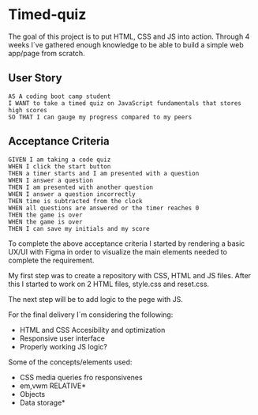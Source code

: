 # Timed-quiz

The goal of this project is to put HTML, CSS and JS into action. Through 4 weeks I´ve gathered enough knowledge to be able to build a simple web app/page from scratch.

## User Story

```
AS A coding boot camp student
I WANT to take a timed quiz on JavaScript fundamentals that stores high scores
SO THAT I can gauge my progress compared to my peers
```

## Acceptance Criteria

```
GIVEN I am taking a code quiz
WHEN I click the start button
THEN a timer starts and I am presented with a question
WHEN I answer a question
THEN I am presented with another question
WHEN I answer a question incorrectly
THEN time is subtracted from the clock
WHEN all questions are answered or the timer reaches 0
THEN the game is over
WHEN the game is over
THEN I can save my initials and my score
```

To complete the above acceptance criteria I started by rendering a basic UX/UI with Figma in order to visualize the main elements needed to complete the requirement.

My first step was to create a repository with CSS, HTML and JS files. After this I started to work on 2 HTML files, style.css and reset.css.

The next step will be to add logic to the pege with JS.

For the final delivery I´m considering the following:
- HTML and CSS Accesibility and optimization
- Responsive user interface
- Properly working JS logic?

Some of the concepts/elements used:
- CSS media queries fro responsivenes
- em,vwm RELATIVE*
- Objects
- Data storage*